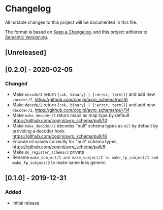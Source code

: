 # Changelog
All notable changes to this project will be documented in this file.

The format is based on [Keep a Changelog](https://keepachangelog.com/en/1.0.0/),
and this project adheres to [Semantic Versioning](https://semver.org/spec/v2.0.0.html).

## [Unreleased]

## [0.2.0] - 2020-02-05
### Changed
- Make `encode/2` return `{:ok, binary} | {:error, term()}` and add new `encode!/2`,
  https://github.com/cogini/avro_schema/pull/6
- Make `decode/2` return `{:ok, binary} | {:error, term()}` and add new `decode!/2`,
  https://github.com/cogini/avro_schema/pull/14
- Make `make_decoder/2` return maps as map type by default
  https://github.com/cogini/avro_schema/pull/13
- Make `make_decoder/2` decodes "null" schema types as `nil` by default by
  providing a decoder hook
  https://github.com/cogini/avro_schema/pull/16
- Encode nil values correctly for "null" schema types,
  https://github.com/cogini/avro_schema/pull/8
- Make `do_register_schema/3` private
- Rename `make_subject/1 and make_subject/2 to make_fp_subject/1 and make_fp_subject/2` to make name less generic

## [0.1.0] - 2019-12-31
### Added
- Initial release
